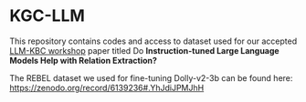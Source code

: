 # KGC-LLM

This repository contains codes and access to dataset used for our accepted [LLM-KBC workshop](https://lm-kbc.github.io/workshop2023/) paper titled Do **Instruction-tuned Large Language Models Help
with Relation Extraction?**

The REBEL dataset we used for fine-tuning Dolly-v2-3b can be found here:
https://zenodo.org/record/6139236#.YhJdiJPMJhH
